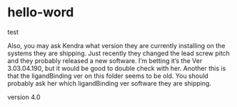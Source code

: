 # hello-word
test

Also, you may ask Kendra what version they are currently installing on the systems they are shipping.  Just recently they changed the lead screw pitch and they probably released a new software.  I’m betting it’s the Ver 3.03.04.190, but it would be good to double check with her.  Another this is that the ligandBinding ver on this folder seems to be old.  You should probably ask her which ligandBinding ver software they are shipping.  


version 4.0


